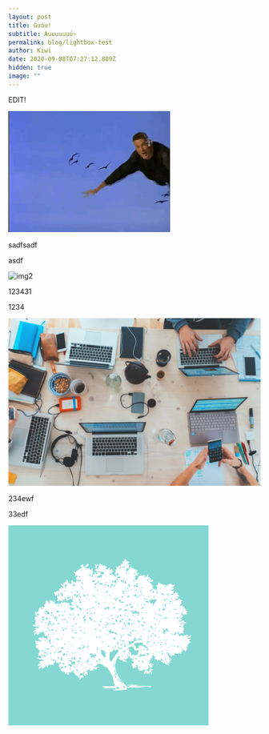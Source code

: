 ```yaml
---
layout: post
title: Guáu!
subtitle: Auuuuuuú~
permalink: blog/lightbox-test
author: Kiwi
date: 2020-09-08T07:27:12.809Z
hidden: true
image: ""
---
```

EDIT!

![img1](/img/upload/giphy.gif "img1t")

sadfsadf

asdf

![img2](/img/upload/79.jpg "img2t")

123431

1234

![img3](/img/upload/contact-bg-ori.webp "img3t")

234ewf

33edf

![img4](/img/upload/32089831_1642913135815528_2925553339158495232_o.png "img4t")